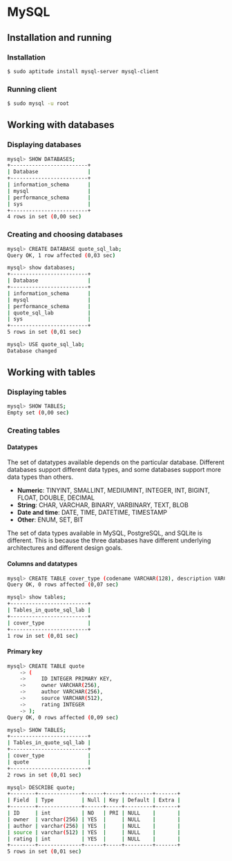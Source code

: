 # MySQL

## Installation and running

### Installation

```bash
$ sudo aptitude install mysql-server mysql-client
```

### Running client

```bash
$ sudo mysql -u root
```

## Working with databases

### Displaying databases

```bash
mysql> SHOW DATABASES;
+-------------------------+
| Database                |
+-------------------------+
| information_schema      |
| mysql                   |
| performance_schema      |
| sys                     |
+-------------------------+
4 rows in set (0,00 sec)

```

### Creating and choosing databases

```bash
mysql> CREATE DATABASE quote_sql_lab;
Query OK, 1 row affected (0,03 sec)

mysql> show databases;
+-------------------------+
| Database                |
+-------------------------+
| information_schema      |
| mysql                   |
| performance_schema      |
| quote_sql_lab           |
| sys                     |
+-------------------------+
5 rows in set (0,01 sec)

mysql> USE quote_sql_lab;
Database changed
```

## Working with tables

### Displaying tables

```bash
mysql> SHOW TABLES;
Empty set (0,00 sec)

```

### Creating tables

#### Datatypes

The set of datatypes available depends on the particular database. Different databases support different data types, and some databases support more data types than others.

* **Numeric**: TINYINT, SMALLINT, MEDIUMINT, INTEGER, INT, BIGINT, FLOAT, DOUBLE, DECIMAL
* **String**: CHAR, VARCHAR, BINARY, VARBINARY, TEXT, BLOB
* **Date and time**: DATE, TIME, DATETIME, TIMESTAMP
* **Other**: ENUM, SET, BIT

The set of data types available in MySQL, PostgreSQL, and SQLite is different. This is because the three databases have different underlying architectures and different design goals.

#### Columns and datatypes

```bash
mysql> CREATE TABLE cover_type (codename VARCHAR(128), description VARCHAR(256));
Query OK, 0 rows affected (0,07 sec)

mysql> show tables;
+-------------------------+
| Tables_in_quote_sql_lab |
+-------------------------+
| cover_type              |
+-------------------------+
1 row in set (0,01 sec)

```

#### Primary key

```bash
mysql> CREATE TABLE quote
    -> (
    ->     ID INTEGER PRIMARY KEY,
    ->     owner VARCHAR(256),
    ->     author VARCHAR(256),
    ->     source VARCHAR(512),
    ->     rating INTEGER
    -> );
Query OK, 0 rows affected (0,09 sec)

mysql> SHOW TABLES;
+-------------------------+
| Tables_in_quote_sql_lab |
+-------------------------+
| cover_type              |
| quote                   |
+-------------------------+
2 rows in set (0,01 sec)

mysql> DESCRIBE quote;
+--------+--------------+------+-----+---------+-------+
| Field  | Type         | Null | Key | Default | Extra |
+--------+--------------+------+-----+---------+-------+
| ID     | int          | NO   | PRI | NULL    |       |
| owner  | varchar(256) | YES  |     | NULL    |       |
| author | varchar(256) | YES  |     | NULL    |       |
| source | varchar(512) | YES  |     | NULL    |       |
| rating | int          | YES  |     | NULL    |       |
+--------+--------------+------+-----+---------+-------+
5 rows in set (0,01 sec)

```
